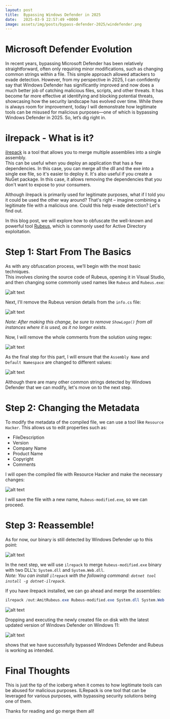 ```yaml
---
layout: post
title:  Bypassing Windows Defender in 2025
date:   2025-03-9 22:57:49 +0000
image: assets/img/posts/bypass-defender-2025/windefender.png
---
```


# Microsoft Defender Evolution

In recent years, bypassing Microsoft Defender has been relatively straightforward, often only requiring minor modifications, such as changing common strings within a file.
This simple approach allowed attackers to evade detection. However, from my perspective in 2025, I can confidently say that Windows Defender has significantly improved and now does a much better job of catching malicious files, scripts, and other threats.
It has become far more effective at identifying and blocking potential threats, showcasing how the security landscape has evolved over time.
While there is always room for improvement, today I will demonstrate how legitimate tools can be misused for malicious purposes—one of which is bypassing Windows Defender in 2025. So, let’s dig right in.

# ilrepack - What is it?

[ilrepack](https://github.com/gluck/il-repack) is a tool that allows you to merge multiple assemblies into a single assembly.<br>
This can be useful when you deploy an application that has a few dependencies. In this case, you can merge all the dll and the exe into a single exe file, so it's easier to deploy it. It's also useful if you create a NuGet package. In this case, it allows removing the dependencies that you don't want to expose to your consumers.

Although ilrepack is primarily used for legitimate purposes, what if I told you it could be used the other way around? That's right – imagine combining a legitimate file with a malicious one. Could this help evade detection? Let's find out.

In this blog post, we will explore how to obfuscate the well-known and powerful tool [Rubeus](https://github.com/GhostPack/Rubeus), which is commonly used for Active Directory exploitation.

# Step 1: Start From The Basics

As with any obfuscation process, we’ll begin with the most basic techniques.<br> 
This involves cloning the source code of Rubeus, opening it in Visual Studio, and then changing some commonly used names like `Rubeus`  and `Rubeus.exe`:

![alt text](/assets/img/posts/bypass-defender-2025/ilrepack-1.png)

Next, I'll remove the Rubeus version details from the `info.cs` file:

![alt text](/assets/img/posts/bypass-defender-2025/ilrepack-2.png)

*Note: After making this change, be sure to remove `ShowLogo()` from all instances where it is used, as it no longer exists.*

Now, I will remove the whole comments from the solution using regex:

![alt text](/assets/img/posts/bypass-defender-2025/ilrepack-6.png)

As the final step for this part, I will ensure that the `Assembly Name` and `Default Namespace` are changed to different values:

![alt text](/assets/img/posts/bypass-defender-2025/ilrepack-7.png)

Although there are many other common strings detected by Windows Defender that we can modify, let's move on to the next step.

# Step 2: Changing the Metadata

To modify the metadata of the compiled file, we can use a tool like `Resource Hacker`. This allows us to edit properties such as:

- FileDescription
- Version
- Company Name
- Product Name
- Copyright
- Comments

I will open the compiled file with Resource Hacker and make the necessary changes:

![alt text](/assets/img/posts/bypass-defender-2025/ilrepack-3.png)

I will save the file with a new name, `Rubeus-modified.exe`, so we can proceed.

# Step 3: Reassemble!

As for now, our binary is still detected by Windows Defender up to this point:

![alt text](/assets/img/posts/bypass-defender-2025/ilrepack-4.png)

In the next step, we will use `ilrepack` to merge `Rubeus-modified.exe` binary with two DLL's: `System.dll` and `System.Web.dll`.<br>
*Note: You can install `ilrepack` with the following command: `dotnet tool install -g dotnet-ilrepack`.*

If you have ilrepack installed, we can go ahead and merge the assemblies:

```powershell
ilrepack /out:AmitRubeus.exe Rubeus-modified.exe System.dll System.Web.dll /lib:"C:\Program Files\Git\mingw64\bin" /lib:"C:\Program Files (x86)\Microsoft Visual Studio\Installer\resources\app\ServiceHub\Services\Microsoft.VisualStudio.Setup.Service" /lib:"C:\Program Files\dotnet\sdk\9.0.200\DotnetTools\dotnet-format" /allowduplicateresources /zeropekind
```

![alt text](/assets/img/posts/bypass-defender-2025/ilrepack-5.png)

Dropping and executing the newly created file on disk with the latest updated version of Windows Defender on Windows 11:

![alt text](/assets/img/posts/bypass-defender-2025/ilrepack-8.png)

shows that we have successfully bypassed Windows Defender and Rubeus is working as intended.

# Final Thoughts

This is just the tip of the iceberg when it comes to how legitimate tools can be abused for malicious purposes.
ILRepack is one tool that can be leveraged for various purposes, with bypassing security solutions being one of them.<br>

Thanks for reading and go merge them all! 




